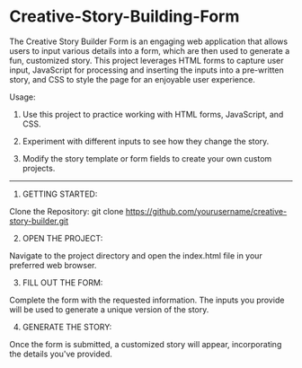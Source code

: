 # Creative-Story-Building-Form

The Creative Story Builder Form is an engaging web application that allows users to input various details into a form, which are then used to generate a fun, customized story. This project leverages HTML forms to capture user input, JavaScript for processing and inserting the inputs into a pre-written story, and CSS to style the page for an enjoyable user experience.

Usage:

1. Use this project to practice working with HTML forms, JavaScript, and CSS.

2. Experiment with different inputs to see how they change the story.

3. Modify the story template or form fields to create your own custom projects.
--------------------------------------------------------------------------------
1. GETTING STARTED:

Clone the Repository: git clone https://github.com/yourusername/creative-story-builder.git


2. OPEN THE PROJECT:

Navigate to the project directory and open the index.html file in your preferred web browser.

3. FILL OUT THE FORM:
   
Complete the form with the requested information. The inputs you provide will be used to generate a unique version of the story.

4. GENERATE THE STORY:
   
Once the form is submitted, a customized story will appear, incorporating the details you've provided.
